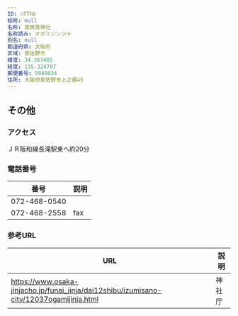 ```yaml
---
ID: nTThb
総称: null
名称: 意賀美神社
名称読み: オガミジンジャ
別名: null
都道府県: 大阪府
区域: 泉佐野市
緯度: 34.367485
経度: 135.324707
郵便番号: 5980024
住所: 大阪府泉佐野市上之郷45
---
```


## その他

### アクセス

ＪＲ阪和線長滝駅東へ約20分

### 電話番号

| 番号         | 説明 |
| ------------ | ---- |
| 072-468-0540 |      |
| 072-468-2558 | fax  |

### 参考URL

| URL                                                                                      | 説明   |
| ---------------------------------------------------------------------------------------- | ------ |
| https://www.osaka-jinjacho.jp/funai_jinja/dai12shibu/izumisano-city/12037ogamijinja.html | 神社庁 |
